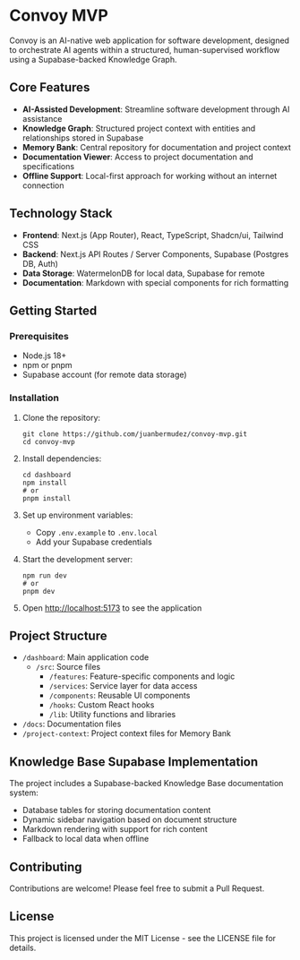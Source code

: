 # Convoy MVP

Convoy is an AI-native web application for software development, designed to orchestrate AI agents within a structured, human-supervised workflow using a Supabase-backed Knowledge Graph.

## Core Features

- **AI-Assisted Development**: Streamline software development through AI assistance
- **Knowledge Graph**: Structured project context with entities and relationships stored in Supabase
- **Memory Bank**: Central repository for documentation and project context
- **Documentation Viewer**: Access to project documentation and specifications
- **Offline Support**: Local-first approach for working without an internet connection

## Technology Stack

- **Frontend**: Next.js (App Router), React, TypeScript, Shadcn/ui, Tailwind CSS
- **Backend**: Next.js API Routes / Server Components, Supabase (Postgres DB, Auth)
- **Data Storage**: WatermelonDB for local data, Supabase for remote
- **Documentation**: Markdown with special components for rich formatting

## Getting Started

### Prerequisites

- Node.js 18+
- npm or pnpm
- Supabase account (for remote data storage)

### Installation

1. Clone the repository:
   ```
   git clone https://github.com/juanbermudez/convoy-mvp.git
   cd convoy-mvp
   ```

2. Install dependencies:
   ```
   cd dashboard
   npm install
   # or
   pnpm install
   ```

3. Set up environment variables:
   - Copy `.env.example` to `.env.local`
   - Add your Supabase credentials

4. Start the development server:
   ```
   npm run dev
   # or
   pnpm dev
   ```

5. Open [http://localhost:5173](http://localhost:5173) to see the application

## Project Structure

- `/dashboard`: Main application code
  - `/src`: Source files
    - `/features`: Feature-specific components and logic
    - `/services`: Service layer for data access
    - `/components`: Reusable UI components
    - `/hooks`: Custom React hooks
    - `/lib`: Utility functions and libraries
- `/docs`: Documentation files
- `/project-context`: Project context files for Memory Bank

## Knowledge Base Supabase Implementation

The project includes a Supabase-backed Knowledge Base documentation system:

- Database tables for storing documentation content
- Dynamic sidebar navigation based on document structure
- Markdown rendering with support for rich content
- Fallback to local data when offline

## Contributing

Contributions are welcome! Please feel free to submit a Pull Request.

## License

This project is licensed under the MIT License - see the LICENSE file for details.
